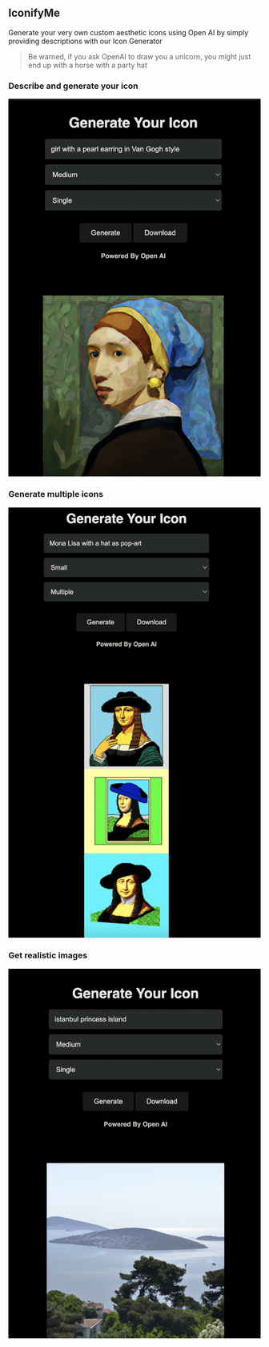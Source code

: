 ## IconifyMe

Generate your very own custom aesthetic icons using Open AI by simply providing descriptions with our Icon Generator

> Be warned, if you ask OpenAI to draw you a unicorn, you might just end up with a horse with a party hat

### Describe and generate your icon

![van gogh|250x250](assets/images/girl_in_van_gogh_style.png)

### Generate multiple icons

![mona lisa](assets/images/mona_lisa_hat.png)

### Get realistic images

![istanbul](assets/images/istanbul.png)

